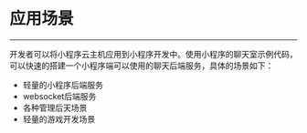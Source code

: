 # 应用场景

---

开发者可以将小程序云主机应用到小程序开发中。使用小程序的聊天室示例代码，可以快速的搭建一个小程序端可以使用的聊天后端服务，具体的场景如下：

* 轻量的小程序后端服务
* websocket后端服务
* 各种管理后天场景
* 轻量的游戏开发场景

